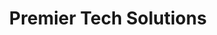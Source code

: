 ---
title: "Premier Tech Solutions"
url: /brooklyn-park/premier-tech-solutions/
shop: Elektrisch
---